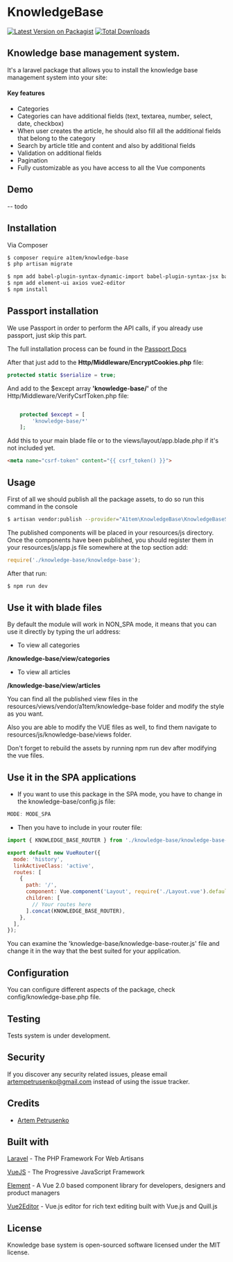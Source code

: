 # KnowledgeBase

[![Latest Version on Packagist][ico-version]][link-packagist]
[![Total Downloads][ico-downloads]][link-downloads]

## Knowledge base management system.

It's a laravel package that allows you to install the knowledge base management system into your site:

#### Key features

- Categories
- Categories can have additional fields (text, textarea, number, select, date, checkbox)
- When user creates the article, he should also fill all the additional fields that belong to the category
- Search by article title and content and also by additional fields
- Validation on additional fields
- Pagination
- Fully customizable as you have access to all the Vue components

## Demo

-- todo

## Installation

Via Composer

``` bash
$ composer require a1tem/knowledge-base
$ php artisan migrate
```

``` bash
$ npm add babel-plugin-syntax-dynamic-import babel-plugin-syntax-jsx babel-plugin-transform-vue-jsx eslint eslint-loader eslint-plugin-vue laravel-mix-eslint vue-template-compiler --save-dev
$ npm add element-ui axios vue2-editor
$ npm install
```

## Passport installation
We use Passport in order to perform the API calls, if you already use passport, just skip this part.

The full installation process can be found in the [Passport Docs][link-passport-installation]

After that just add to the **Http/Middleware/EncryptCookies.php** file:
```php
protected static $serialize = true;
```
And add to the $except array **'knowledge-base/'** of the Http/Middleware/VerifyCsrfToken.php file:

```php

    protected $except = [
        'knowledge-base/*'
    ];

```

Add this to your main blade file or to the views/layout/app.blade.php if it's not included yet.

```html
<meta name="csrf-token" content="{{ csrf_token() }}">
```

## Usage
First of all we should publish all the package assets, to do so run this command in the console

``` bash
$ artisan vendor:publish --provider="A1tem\KnowledgeBase\KnowledgeBaseServiceProvider"
```

The published components will be placed in your resources/js directory. Once the components have been published, you should register them in your resources/js/app.js file somewhere at the top section add:

``` js
require('./knowledge-base/knowledge-base');
```

After that run:
``` bash
$ npm run dev
```

## Use it with blade files

By default the module will work in NON_SPA mode, it means that you can use it directly by typing the url address:

* To view all categories 

**/knowledge-base/view/categories**

* To view all articles

**/knowledge-base/view/articles**

You can find all the published view files in the resources/views/vendor/a1tem/knowledge-base folder and modify the style as you want.

Also you are able to modify the VUE files as well, to find them navigate to resources/js/knowledge-base/views folder.

Don't forget to rebuild the assets by running npm run dev after modifying the vue files.
## Use it in the SPA applications

* If you want to use this package in the SPA mode, you have to change in the knowledge-base/config.js file:

```js
MODE: MODE_SPA
```

* Then you have to include in your router file:
```js
import { KNOWLEDGE_BASE_ROUTER } from './knowledge-base/knowledge-base-router';

export default new VueRouter({
  mode: 'history',
  linkActiveClass: 'active',
  routes: [
    {
      path: '/',
      component: Vue.component('Layout', require('./Layout.vue').default),
      children: [
        // Your routes here
      ].concat(KNOWLEDGE_BASE_ROUTER),
    },
  ],
});
```

You can examine the 'knowledge-base/knowledge-base-router.js' file and change it in the way that the best suited for your application.
## Configuration

You can configure different aspects of the package, check config/knowledge-base.php file.

## Testing
Tests system is under development.

## Security

If you discover any security related issues, please email artempetrusenko@gmail.com instead of using the issue tracker.

## Credits

- [Artem Petrusenko][link-author]

## Built with
[Laravel][link-laravel] - The PHP Framework For Web Artisans

[VueJS][link-vuejs] - The Progressive JavaScript Framework

[Element][link-element] - A Vue 2.0 based component library for developers, designers and product managers

[Vue2Editor][link-vue2-editor] - Vue.js editor for rich text editing built with Vue.js and Quill.js

## License

Knowledge base system is open-sourced software licensed under the MIT license.

[ico-version]: https://img.shields.io/packagist/v/a1tem/knowledge-base.svg?style=flat-square
[ico-downloads]: https://img.shields.io/packagist/dt/a1tem/knowledge-base.svg?style=flat-square
[link-packagist]: https://packagist.org/packages/a1tem/knowledge-base
[link-downloads]: https://packagist.org/packages/a1tem/knowledge-base
[link-author]: https://github.com/a1tem
[link-laravel]: https://laravel.com
[link-vuejs]: https://vuejs.org
[link-element]: https://element.eleme.io/
[link-vue2-editor]: https://www.vue2editor.com/
[link-passport-installation]: https://laravel.com/docs/7.x/passport#installation
